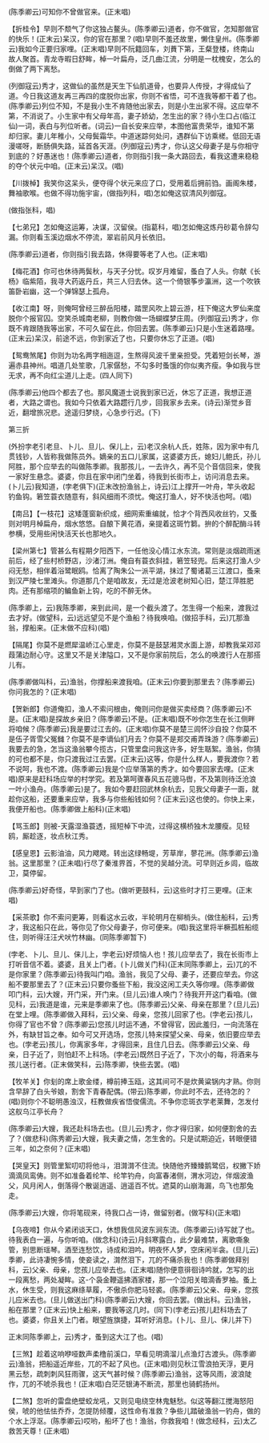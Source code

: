 <!-- { "loadSidebar": true } -->
(陈季卿云)可知你不曾做官来。(正末唱)

【折桂令】早则不颓气了你这独占鳌头。(陈季卿云)道者，你不做官，怎知那做官的快乐！(正末云)呆汉，你的官在那里？(唱)早则不羞还故里，懒住皇州。(陈季卿云)我如今正要归家哩。(正末唱)早则不阮籍回车，刘蕡下第，王粲登楼，终南山故人聚首。青龙寺暇日舒眸，棹一叶扁舟，泛几曲江流，分明是一枕槐安，怎么的倒做了两下离愁。

(列御寇云)秀才，这做仙的虽然是天生下仙肌道骨，也要异人传授，才得成仙了道。今日我这道友再三再四的度脱你出家，你则不省悟，可不连我等都干着了也。(陈季卿云)列位不知，不是我小生不肯随他出家去，则是小生出家不得。这应举不第，不消说了。小生家中有父母年高，妻子娇幼，怎生出的家？待小生口占(临江仙)一词，表白与列位听者。(词云)一自长安来应举，本图他富贵荣华，谁知不第却归家。妻儿年稚小，父母鬓霜华。中道迷踪何处问，遇群仙下访乘槎。低回无语漫嗟呀，断肠俱失路，延首各天涯。(列御寇云)秀才，你认这父母妻子是与你相守到底的？好愚迷也！(陈季卿云)道者，你则指引我一条大路回去，看我这遭来稳稳的夺个状元中咱。(正末云)呆汉。(唱)

【川拨棹】我笑你这呆头，便夺得个状元来应了口，受用着后拥前驺。画阁朱楼，舞袖歌喉。也做不得功施宇宙，(做指列科，唱)怎如俺这驭清风列御寇。

(做指张科，唱)

【七弟兄】怎如俺这运筹，决谋，汉留侯。(指葛科，唱)怎如俺这炼丹砂葛令辞勾漏。你则看玉溪边烟水不停流，翠岩前风月长依旧。

(陈季卿云)道者，你则指引我去路，休得要等老了人也。(正末唱)

【梅花酒】你可也休待两鬓秋，与天子分忧。叹岁月难留，蚤白了人头。你献《长杨》临紫陌，我寻大药返丹丘，共三人归去休。这一个倚银筝步瀛洲，这一个吹铁笛卧岩幽，这一个弹锦瑟上孤舟。

【收江南】呀，则俺呵曾经三醉岳阳楼，踏罡风吹上碧云游，枉下俺这大罗仙来度脱你个报官囚。空笑杀城南老柳，则教你做一场蝴蝶梦庄周。(列御寇云)秀才，你既不肯跟随我等出家，不可久留在此，你回去罢。(陈季卿云)只是小生迷着路哩。(正末云)呆汉，前途不远，你到家近了也，只要你休忘了正道。(唱)

【鸳鸯煞尾】你则为功名两字相迤逗，生熬得风波千里亲担受。凭着短剑长琴，游遍赤县神州。唱道几处笙歌，几家僝愁，不勾多时蚤饿的你似夷齐瘦。争如我与世无求，再不向红尘道儿上走。(四人同下)

(陈季卿云)他四个都去了也。那风魔道士说我到家已近，休忘了正道，我想正道者，大路之谓也。我如今只依着大路趱行几步，回我家乡去来。(诗云)渐觉乡音近，翻增旅况悲。途遥归梦绕，心急步行迟。(下)

第三折

(外扮孛老引老旦、卜儿、旦儿、保儿上，云)老汉余杭人氏，姓陈，因为家中有几贯钱钞，人皆称我做陈员外。嫡亲的五口儿家属，这婆婆方氏，媳妇儿鲍氏，孙儿阿胜，那个应举去的叫做陈季卿。我那孩儿，一去许久，再不见个音信回来，使我一家好生悬念。婆婆，你且在家中闭门坐着，待我到长街市上，访问消息去来。(卜儿云)我知道，(孛老俱下)(正末改扮渔翁上，诗云)江上撑开一叶舟，竿头收起钓鱼钩。箬笠蓑衣随意有，斜风细雨不须忧。俺这打渔人，好不快活也呵。(唱)

【南吕】【一枝花】这矮蓬窗新织成，细网索重编就，恰才个背西风收丝钓，又蚤则对明月棹扁舟，烟水悠悠。自酿下黄花酒，亲提着这斑竹篘。拚的个醉配酶斗转参横，受用些闲快活天长也那地久。

【梁州第七】管甚么有程期夕阳西下，一任他没心情江水东流。常则是淡烟疏雨迷前后，经了些村桥野店，沙渚汀洲。俺自有蓑衣斜挂，箬笠轻兜。后来这打渔人少闷无愁，相伴着浴鹭眠鸥。恰离了陶朱公一派平湖，抹过了蜀诸葛三江渡口，蚤来到汉严陵七里滩头。你道那几个是咱故友，无过是沧波老树知心旧，楚江萍胜肥肉。还有那缩项的鳊鱼新上钩，吃的不醉无休。

(陈季卿上，云)我陈季卿，来到此间，是一个截头渡了。怎生得一个船来，渡我过去才好。(做望科，云)远远望见不是个渔船？待我唤咱。(做招手科，云)兀那渔翁，撑船来。(正末做不应科)(唱)

【隔尾】你莫不是燃犀温峤江心里走，你莫不是鼓瑟湘灵水面上游，却教我呆邓邓葭蒲边耐心守。这里又不是关津隘口，又不是你家前院后，怎么的唤渡行人在那搭儿有。

(陈季卿做叫科，云)渔翁，你撑船来渡我咱。(正末云)你要到那里去？(陈季卿云)你问我怎的？(正末唱)

【贺新郎】你道俺扣，渔人不索问根由，俺则问你是做买卖经商？(陈季卿云)不是。(正末唱)是探故乡亲旧？(陈季卿云)不是。(正末唱)既不吵你怎生在长江侧畔将咱候？(陈季卿云)我是要过江去的。(正末唱)你莫不是楚三闾怀沙自投？你莫不是伍子胥雪父冤雠？你莫不是李谪仙扪月去？你莫不是郑交甫弄珠游？(陈季卿云)我要去的急，怎当这渔翁攀今揽古，只管里盘问我这许多，好生聒絮。渔翁，你猜的可也都不是，你只渡我过江去罢。(正末云)这等，你是什么样人，要我渡你？若不说呵，我也不渡。(陈季卿云)我是个应举落第的秀才。如今要回家去哩。(正末唱)原来是赶科场应举的村学究。若及第呵骤春风五花骢马辔，不及第则待泛沧浪一叶小渔舟。(陈季卿云)是了。我如今要赶回武林余杭去，见我父母妻子一面，就趁你这船，还要重来应举，我多与你些船钱如何？(正末云)这也使的。你快上来，我便开船也。(陈季卿做上船科)(正末唱)

【骂玉郎】则被-天露湿渔蓑透，摇短棹下中流，过得这横桥独木龙腰瘦。见轻鸥，厮趁逐，妆点秋江秀。

【感皇恩】云影油油，风力飕飕。转出这绿畅堤，芳草岸，蓼花洲。(陈季卿云)渔翁。这里那里？(正未唱)行尽了秦淮界首，不觉的吴越分流。可早则近乡闾，临故卫，莫停留。

(陈季卿云)好奇怪，早到家门了也。(做听更鼓科，云)这些时才打三更哩。(正末唱)

【采茶歌】你不索问更筹，则看这水云收，半轮明月在柳梢头。(做住船科，云)秀才，我这船只在此，等你见了你父母妻子，你可便来。(唱)我这里将半橛孤桩船缆住，则听得汪汪犬吠竹林幽。(同陈季卿暂下)

(孛老、卜儿、旦儿、俫儿上，孛老云)好烦恼人也！孩儿应举去了，我在长街市上打听音信不着。婆婆，且关上门者。(卜儿做关门科)(正末同陈季卿上，云)兀的不是你家里？(陈季卿云)待我叫门咱。渔翁，我见了父母、妻子，还要应举去。你这船不要那里去了？(正末云)只要你蚤些下船，我没这闲工夫久等你哩。(陈季卿做叩门科，云)大嫂，开门采，开门来。(旦儿云)谁人唤门？待我开开这门看咱。(做见科，云)我道是谁，元来是季卿来了也。(陈季卿云)父亲、母亲在那里？(旦儿云)在堂上哩。(陈季卿做入拜科，云)父亲、母亲，您孩儿回家了也。(孛老云)孩儿，你得了官也不曾？(陈季卿云)您孩儿时运不通，不曾得官，因此羞归，一向流落在外，有缺甘旨之奉。如今可又开选场，您孩儿特来探望父亲、母亲，依旧要应举去也。(孛老云)孩儿，你离家多年，才得回来，且住几日去。(陈季卿云)父亲、母亲，日子近了，则怕赶不上科场。(孛老云)既然日子近了，下次小的每，将酒来与孩儿送行者。(正末做笑科，云)陈季卿，快些去罢。(唱)

【牧羊关】你刬的席上歌金缕，樽前捧玉瓯，这其间可不是炊黄粱锅内才熟。你则含早辞了白头爷娘，割舍下青春配偶。(带云)陈季卿，你此时不去，还待怎的？(唱)则你个不聪明愚浊汉，枉教做疾省悟俊儒流。不争你恋斑衣学老莱舞，怎发付这舣乌江亭长舟？

(陈季卿云)大嫂，我还赴科场去也。(旦儿云)秀才，你才得归家，如何便割舍的去了？(做悲科)(陈秀卿云)大嫂，我夫妻之情，怎生舍的。只是试期迫近，转眼便错三年，如之奈何？(正末唱)

【哭皇天】则管里絮叨叨将他斗，泪潸潸不住流。快随他齐臻臻鹅鹭侣，权撇下娇滴滴凤鸾俦。则不如准备着纶竿、纶竿钓舟，向富春渚侧，渭水河边，伴烟波渔父，风月闲人，倒落得个散诞逍遥、逍遥百不忧。遮莫的山崩海漏，鸟飞也那兔走。

(陈季卿云)大嫂，你将笔砚来，待我口占一诗，做留别者。(做写科)(正末唱)

【乌夜啼】你从今紧闭谈天口，休想我信风波东涧东流。(陈季卿云)诗写就了也。待我表白一遍，与你听咱。(做念科)(诗云)月斜寒露白，此夕最难禁，离歌嘶象管，别思断瑶琴。酒至连愁饮，诗成和泪吟。明夜怀人梦，空床闲半衾。(旦儿云)季卿，此诗凄惋多情，使妾读之，潸然泪下，兀的不痛杀我也！(陈季卿做拜别科，云)父亲、母亲，您孩儿应举去也。(正末唱)随你便意徘徊诗吟就，怎写的出一段离愁，两处凝眸。这-个袅金鞭遥拂酒家楼，那一个泣阳关暗滴香罗袖。蚤上水，休生受，则我这麻绦草履，不傲杀你肥马轻裘。(陈季卿云)父亲、母亲，您孩儿应米去也。(旦儿做送出门科)(陈季卿云)大嫂，你回去罢。(做出科。云)渔翁，船在那里？(正末云)快上船来，要我等这几时。(同下)(孛老云)孩儿赶科场去了也。婆婆，你且关上门者。眼望旌旗捷，耳听好消息。(卜儿、旦儿、俫儿并下)

正末同陈季卿上，云)秀才，蚤到这大江了也。(唱)

【三煞】趁着这响咿哑数声柔橹前溪口，早看见明滴溜儿点渔灯古渡头。(陈季卿云)渔翁，把船遥近岸些，兀的不起了风也。(正末唱)则见秋江雪浪拍天浮，更月黑云愁，疏刺刺风狂雨骤，这天气甚时候？(陈季卿云)渔翁，这等风雨，波浪陡作，兀的不唬杀我也！(正末唱)白茫茫银涛不断流，那里也骑鹤扬州。

【二煞】忽听的雷盘绝壁蛟龙吼，又则见电绕空林鬼魅愁。似这等翻江搅海怒阳侯，唬的他怯怯乔乔，怎提防倾覆，这性命有准救？争些儿踏破渔翁一钓舟，做的个水上浮沤。(陈季卿云)哎哟，船坏了也！渔翁，你救我咱！(做念经科，云)太乙救苦天尊！(正未唱)

